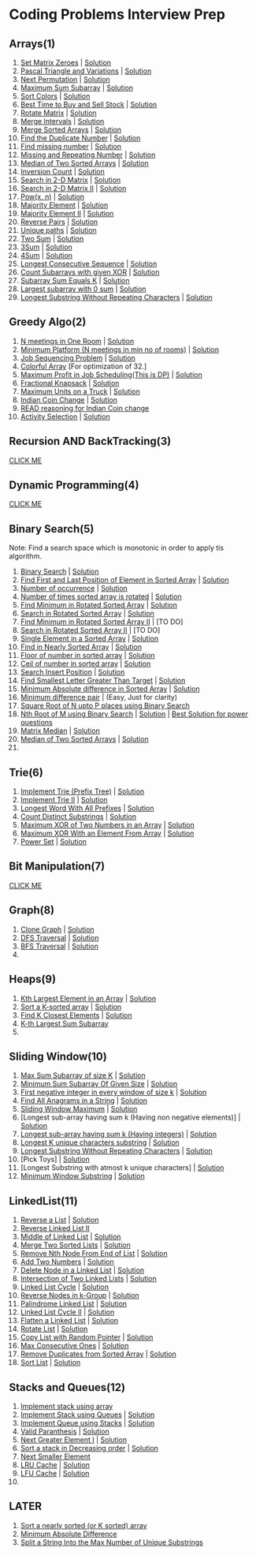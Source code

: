 # Coding Problems Interview Prep

## Arrays(1)
1. [Set Matrix Zeroes](https://leetcode.com/problems/set-matrix-zeroes/) | [Solution](https://leetcode.com/problems/set-matrix-zeroes/discuss/1755764/C%2B%2B-or-All-Possible-Solutions)
2. [Pascal Triangle and Variations](https://leetcode.com/problems/pascals-triangle/) | [Solution](https://leetcode.com/problems/pascals-triangle/discuss/1756054/C%2B%2B-or-All-possible-solutions)
3. [Next Permutation](https://leetcode.com/problems/next-permutation/) | [Solution](https://leetcode.com/problems/next-permutation/discuss/1756230/C%2B%2B-or-All-possible-Solutions)
4. [Maximum Sum Subarray](https://leetcode.com/problems/maximum-subarray/) | [Solution](https://leetcode.com/problems/maximum-subarray/discuss/1757161/C%2B%2B-or-All-possible-solutions)
5. [Sort Colors](https://leetcode.com/problems/sort-colors/) | [Solution](https://leetcode.com/problems/sort-colors/discuss/1757466/C%2B%2B-or-All-possible-solutions)
6. [Best Time to Buy and Sell Stock](https://leetcode.com/problems/best-time-to-buy-and-sell-stock/) | [Solution](https://leetcode.com/problems/best-time-to-buy-and-sell-stock/discuss/1757585/C%2B%2B-or-All-possible-Solutions)
7. [Rotate Matrix](https://leetcode.com/problems/rotate-image/) | [Solution](https://leetcode.com/problems/rotate-image/discuss/1757785/C%2B%2B-or-All-possible-Solutions)
8. [Merge Intervals](https://leetcode.com/problems/merge-intervals/) | [Solution](https://leetcode.com/problems/merge-intervals/discuss/1758336/C%2B%2B-or-All-possible-Solutions)
9. [Merge Sorted Arrays](https://leetcode.com/problems/merge-sorted-array/) | [Solution](https://leetcode.com/problems/merge-sorted-array/discuss/1759690/C%2B%2B-or-All-neat-Solutions)
10. [Find the Duplicate Number](https://leetcode.com/problems/find-the-duplicate-number/) | [Solution](https://leetcode.com/problems/find-the-duplicate-number/discuss/1759973/C%2B%2B-or-All-Neat-Solutions)
11. [Find missing number](https://leetcode.com/problems/missing-number/) | [Solution](https://leetcode.com/problems/missing-number/discuss/1760645/C%2B%2B-or-All-Neat-Solutions)
12. [Missing and Repeating Number](https://practice.geeksforgeeks.org/problems/find-missing-and-repeating2512/1/#) | [Solution](#)
13. [Median of Two Sorted Arrays](https://leetcode.com/problems/median-of-two-sorted-arrays/) | [Solution](https://leetcode.com/problems/median-of-two-sorted-arrays/discuss/1761280/C%2B%2B-or-All-Neat-Solutions)
14. [Inversion Count](https://www.codingninjas.com/codestudio/problems/count-inversions_615?leftPanelTab=0) | [Solution](#)
15. [Search in 2-D Matrix](https://leetcode.com/problems/search-a-2d-matrix/) | [Solution](https://leetcode.com/problems/search-a-2d-matrix/discuss/1763472/C%2B%2B-or-All-possible-Solutions)
16. [Search in 2-D Matrix II](https://leetcode.com/problems/search-a-2d-matrix-ii/) | [Solution](https://leetcode.com/problems/search-a-2d-matrix-ii/discuss/1763485/C%2B%2B-or-All-possible-Soultions)
17. [Pow(x, n)](https://leetcode.com/problems/powx-n/) | [Solution](https://leetcode.com/problems/powx-n/discuss/1763747/C%2B%2B-or-All-Neat-Solutions)
18. [Majority Element](https://leetcode.com/problems/majority-element/) | [Solution](https://leetcode.com/problems/majority-element/discuss/1763917/C%2B%2B-or-All-Neat-Solutions)
19. [Majority Element II](https://leetcode.com/problems/majority-element-ii/) | [Solution](https://leetcode.com/problems/majority-element-ii/discuss/1764537/C%2B%2B-or-All-Neat-Solutions)
20. [Reverse Pairs](https://leetcode.com/problems/reverse-pairs/) | [Solution](https://leetcode.com/problems/reverse-pairs/discuss/1764689/C%2B%2B-or-All-Neat-Solutions)
21. [Unique paths](https://leetcode.com/problems/unique-paths/) | [Solution](https://leetcode.com/problems/unique-paths/discuss/1733841/C%2B%2B-or-All-possible-solutions)
22. [Two Sum](https://leetcode.com/problems/two-sum/) | [Solution](https://leetcode.com/problems/two-sum/discuss/1765137/C%2B%2B-or-All-possible-Solutions)
23. [3Sum](https://leetcode.com/problems/3sum/) | [Solution](https://leetcode.com/problems/3sum/discuss/1765976/C%2B%2B-or-Neat-Solution)
24. [4Sum](https://leetcode.com/problems/4sum/) | [Solution](https://leetcode.com/problems/4sum/discuss/1766087/C%2B%2B-or-Neat-Solution)
25. [Longest Consecutive Sequence](https://leetcode.com/problems/longest-consecutive-sequence/) | [Solution](https://leetcode.com/problems/longest-consecutive-sequence/discuss/1767273/C%2B%2B-or-Some-Neat-Solutions)
26. [Count Subarrays with given XOR](https://www.interviewbit.com/problems/subarray-with-given-xor/) | [Solution](#)
27. [Subarray Sum Equals K](https://leetcode.com/problems/subarray-sum-equals-k/) | [Solution](https://leetcode.com/problems/subarray-sum-equals-k/discuss/1769617/C%2B%2B-or-All-Neat-Solutions)
28. [Largest subarray with 0 sum](https://practice.geeksforgeeks.org/problems/largest-subarray-with-0-sum/1#) | [Solution](#)
29. [Longest Substring Without Repeating Characters](https://leetcode.com/problems/longest-substring-without-repeating-characters/) | [Solution](https://leetcode.com/problems/longest-substring-without-repeating-characters/discuss/1770062/C%2B%2B-or-Neat-Solutions)

## Greedy Algo(2)
1. [N meetings in One Room](https://practice.geeksforgeeks.org/problems/n-meetings-in-one-room-1587115620/1#) | [Solution](#)
2. [Minimum Platform (N meetings in min no of rooms)](https://practice.geeksforgeeks.org/problems/minimum-platforms-1587115620/1#) | [Solution](#)
3. [Job Sequencing Problem](https://practice.geeksforgeeks.org/problems/job-sequencing-problem-1587115620/1#) | [Solution](#)
4. [Colorful Array](https://www.spoj.com/problems/CLFLARR/) [For optimization of 32.]
5. [Maximum Profit in Job Scheduling(This is DP)](https://leetcode.com/problems/maximum-profit-in-job-scheduling/) | [Solution](https://leetcode.com/problems/maximum-profit-in-job-scheduling/discuss/1772535/C%2B%2B-or-Neat-Solution)
6. [Fractional Knapsack](https://practice.geeksforgeeks.org/problems/fractional-knapsack-1587115620/1#) | [Solution](#)
7. [Maximum Units on a Truck](https://leetcode.com/problems/maximum-units-on-a-truck/) | [Solution](https://leetcode.com/problems/maximum-units-on-a-truck/discuss/1772899/C%2B%2B-or-All-Possible-Solutions)
8. [Indian Coin Change](https://www.codingninjas.com/codestudio/problems/975277) | [Solution](#)
9. [READ reasoning for Indian Coin change](https://stackoverflow.com/questions/13557979/why-does-the-greedy-coin-change-algorithm-not-work-for-some-coin-sets?rq=1)
10. [Activity Selection](https://www.codingninjas.com/codestudio/problems/1062712) | [Solution](#)

## Recursion AND BackTracking(3)

[CLICK ME](https://github.com/asksaurabh/Leetcode_Prep/tree/main/03_Recursion_And_BackTracking)

## Dynamic Programming(4)

[CLICK ME](https://github.com/asksaurabh/Leetcode_Prep/tree/main/02_Dynamic_programm)

## Binary Search(5)
Note: Find a search space which is monotonic in order to apply tis algorithm.

1. [Binary Search](https://leetcode.com/problems/binary-search/) | [Solution](https://leetcode.com/problems/binary-search/discuss/1782878/C%2B%2B-or-All-Possible-Solutions)
2. [Find First and Last Position of Element in Sorted Array](https://leetcode.com/problems/find-first-and-last-position-of-element-in-sorted-array/) | [Solution](https://leetcode.com/problems/find-first-and-last-position-of-element-in-sorted-array/discuss/1783896/C%2B%2B-or-Easy-Solution)
3. [Number of occurrence](https://practice.geeksforgeeks.org/problems/number-of-occurrence2259/1/) | [Solution](#)
4. [Number of times sorted array is rotated](https://practice.geeksforgeeks.org/problems/rotation4723/1/#) | [Solution](#)
5. [Find Minimum in Rotated Sorted Array](https://leetcode.com/problems/find-minimum-in-rotated-sorted-array/) | [Solution](https://leetcode.com/problems/find-minimum-in-rotated-sorted-array/discuss/1784005/C%2B%2B-or-Binary-Search)
6. [Search in Rotated Sorted Array](https://leetcode.com/problems/search-in-rotated-sorted-array/) | [Solution](https://leetcode.com/problems/search-in-rotated-sorted-array/discuss/1785348/C%2B%2B-or-Neat-Solution)
7. [Find Minimum in Rotated Sorted Array II](https://leetcode.com/problems/find-minimum-in-rotated-sorted-array-ii/) | [TO DO]
8. [Search in Rotated Sorted Array II](https://leetcode.com/problems/search-in-rotated-sorted-array-ii/) | [TO DO]
9. [Single Element in a Sorted Array](https://leetcode.com/problems/single-element-in-a-sorted-array/) | [Solution](https://leetcode.com/problems/single-element-in-a-sorted-array/discuss/1785751/C%2B%2B-or-All-possible-Solutions)
10. [Find in Nearly Sorted Array](https://www.geeksforgeeks.org/search-almost-sorted-array/) | [Solution](#)
11. [Floor of number in sorted array](https://www.codingninjas.com/codestudio/problems/find-floor-value_920447) | [Solution](#)
12. [Ceil of number in sorted array](https://www.codingninjas.com/codestudio/problems/ceiling-in-a-sorted-array_1825401) | [Solution](#)
13. [Search Insert Position](https://leetcode.com/problems/search-insert-position/) | [Solution](https://leetcode.com/problems/search-insert-position/discuss/1785835/C%2B%2B-or-Easy-but-observation-useful-in-other-questions)
14. [Find Smallest Letter Greater Than Target](https://leetcode.com/problems/find-smallest-letter-greater-than-target/) | [Solution](https://leetcode.com/problems/find-smallest-letter-greater-than-target/discuss/1786118/C%2B%2B-or-Easy-but-can-be-tricky-sometimes)
15. [Minimum Absolute difference in Sorted Array](https://www.callicoder.com/minimum-difference-element-in-sorted-array/) | [Solution](#)
16. [Minimum difference pair](https://practice.geeksforgeeks.org/problems/minimum-difference-pair5444/1/#) | (Easy, Just for clarity)
17. [Square Root of N upto P places using Binary Search](#)
18. [Nth Root of M using Binary Search](https://www.codingninjas.com/codestudio/problems/1062679) | [Solution](#) | [Best Solution for power questions](https://leetcode.com/problems/powx-n/discuss/1763747/C%2B%2B-or-All-Neat-Solutions)
19. [Matrix Median](https://www.codingninjas.com/codestudio/problems/873378) | [Solution](#)
20. [Median of Two Sorted Arrays](https://leetcode.com/problems/median-of-two-sorted-arrays/) | [Solution](https://leetcode.com/problems/median-of-two-sorted-arrays/discuss/1761280/C%2B%2B-or-All-Neat-Solutions)
21. 

## Trie(6)
1. [Implement Trie (Prefix Tree)](https://leetcode.com/problems/implement-trie-prefix-tree/) | [Solution](https://leetcode.com/problems/implement-trie-prefix-tree/discuss/1788976/C%2B%2B-or-Modular-Code)
2. [Implement Trie II](https://www.codingninjas.com/codestudio/problems/implement-trie_1387095) | [Solution](#)
3. [Longest Word With All Prefixes](https://www.codingninjas.com/codestudio/problems/complete-string_2687860) | [Solution](#)
4. [Count Distinct Substrings](https://www.codingninjas.com/codestudio/problems/count-distinct-substrings_985292) | [Solution](#)
5. [Maximum XOR of Two Numbers in an Array](https://leetcode.com/problems/maximum-xor-of-two-numbers-in-an-array/) | [Solution](https://leetcode.com/problems/maximum-xor-of-two-numbers-in-an-array/discuss/1790679/C%2B%2B-or-All-possible-solutions)
6. [Maximum XOR With an Element From Array](https://leetcode.com/problems/maximum-xor-with-an-element-from-array/) | [Solution](https://leetcode.com/problems/maximum-xor-with-an-element-from-array/discuss/1790835/C%2B%2B-or-Implementation-Mostly.-(Trie))
7. [Power Set](https://practice.geeksforgeeks.org/problems/power-set4302/1#) | [Solution](#)

## Bit Manipulation(7)

[CLICK ME](https://github.com/asksaurabh/Leetcode_Prep/tree/main/01_Bit_Manipulation)

## Graph(8)
1. [Clone Graph](https://leetcode.com/problems/clone-graph/) | [Solution](https://leetcode.com/problems/clone-graph/discuss/1796518/C%2B%2B-or-All-possible-solutions)
2. [DFS Traversal](https://www.codingninjas.com/codestudio/problems/dfs-traversal_630462) | [Solution](#)
3. [BFS Traversal](https://www.codingninjas.com/codestudio/problems/bfs-in-graph_973002) | [Solution](#)
4. 

## Heaps(9)
1. [Kth Largest Element in an Array](https://leetcode.com/problems/kth-largest-element-in-an-array/) | [Solution](https://leetcode.com/problems/kth-largest-element-in-an-array/discuss/1806856/C%2B%2B-or-All-possible-Solutions)
2. [Sort a K-sorted array](https://www.geeksforgeeks.org/nearly-sorted-algorithm/) | [Solution](#)
3. [Find K Closest Elements](https://leetcode.com/problems/find-k-closest-elements/) | [Solution](https://leetcode.com/problems/find-k-closest-elements/discuss/1807387/C%2B%2B-or-All-possible-Solutions)
4.  [K-th Largest Sum Subarray](https://www.codingninjas.com/codestudio/problems/k-th-largest-sum-contiguous-subarray_920398?leftPanelTab=0)
5. 

## Sliding Window(10)
1. [Max Sum Subarray of size K](https://practice.geeksforgeeks.org/problems/max-sum-subarray-of-size-k5313/1#) | [Solution](#)
2. [Minimum Sum Subarray Of Given Size](https://www.codingninjas.com/codestudio/problems/find-minimum-sum-subarray-of-given-size_873368?leftPanelTab=0) | [Solution](#)
3. [First negative integer in every window of size k](https://practice.geeksforgeeks.org/problems/first-negative-integer-in-every-window-of-size-k3345/1/#) | [Solution](#)
4. [Find All Anagrams in a String](https://leetcode.com/problems/find-all-anagrams-in-a-string/) | [Solution](https://leetcode.com/problems/find-all-anagrams-in-a-string/discuss/1810049/C%2B%2B-or-All-possible-Solutions)
5. [Sliding Window Maximum](https://leetcode.com/problems/sliding-window-maximum/) | [Solution](https://leetcode.com/problems/sliding-window-maximum/discuss/1810181/C%2B%2B-or-All-possible-Solutions)
6. [Longest sub-array having sum k (Having non negative elements)] | [Solution](#)
7. [Longest sub-array having sum k (Having integers)](https://practice.geeksforgeeks.org/problems/longest-sub-array-with-sum-k0809/1) | [Solution](#)
8. [Longest K unique characters substring](https://practice.geeksforgeeks.org/problems/longest-k-unique-characters-substring0853/1/#) | [Solution](#)
9. [Longest Substring Without Repeating Characters](https://leetcode.com/problems/longest-substring-without-repeating-characters/) | [Solution](https://leetcode.com/problems/longest-substring-without-repeating-characters/discuss/1770062/C%2B%2B-or-Neat-Solutions)
10. [Pick Toys] | [Solution](#)
11. [Longest Substring with atmost k unique characters] | [Solution](#)
12. [Minimum Window Substring](https://leetcode.com/problems/minimum-window-substring/) | [Solution](https://leetcode.com/problems/minimum-window-substring/discuss/1812844/C%2B%2B-or-Hard)

## LinkedList(11)

1. [Reverse a List](https://leetcode.com/problems/reverse-linked-list/) | [Solution](https://leetcode.com/problems/reverse-linked-list/discuss/1657887/C%2B%2B-or-All-possible-solutions)
2. [Reverse Linked List II](https://leetcode.com/problems/reverse-linked-list-ii/)
3. [Middle of Linked List](https://leetcode.com/problems/middle-of-the-linked-list/) | [Solution](https://leetcode.com/problems/middle-of-the-linked-list/discuss/1657855/C%2B%2B-All-solutions)
4. [Merge Two Sorted Lists](https://leetcode.com/problems/merge-two-sorted-lists/) | [Solution](https://leetcode.com/problems/merge-two-sorted-lists/discuss/1657917/C%2B%2B-or-All-possible-solutions)
5. [Remove Nth Node From End of List](https://leetcode.com/problems/remove-nth-node-from-end-of-list/) | [Solution](https://leetcode.com/problems/remove-nth-node-from-end-of-list/discuss/1662218/C%2B%2B-or-Easy-solution)
6. [Add Two Numbers](https://leetcode.com/problems/add-two-numbers/) | [Solution](https://leetcode.com/problems/add-two-numbers/discuss/1662189/C%2B%2B-or-Better-than-given-solution)
7. [Delete Node in a Linked List](https://leetcode.com/problems/delete-node-in-a-linked-list/) | [Solution](https://leetcode.com/problems/delete-node-in-a-linked-list/discuss/1657877/C%2B%2B-or-easy)
8. [Intersection of Two Linked Lists](https://leetcode.com/problems/intersection-of-two-linked-lists/) | [Solution](https://leetcode.com/problems/intersection-of-two-linked-lists/discuss/1657986/C%2B%2B-or-All-solutions)
9. [Linked List Cycle](https://leetcode.com/problems/linked-list-cycle/) | [Solution](https://leetcode.com/problems/linked-list-cycle/discuss/1658444/C%2B%2B-or-With-Explanation)
10. [Reverse Nodes in k-Group](https://leetcode.com/problems/reverse-nodes-in-k-group/) | [Solution](https://leetcode.com/problems/reverse-nodes-in-k-group/discuss/1816159/C%2B%2B-or-All-possible-Solutions)
11. [Palindrome Linked List](https://leetcode.com/problems/palindrome-linked-list/) | [Solution](https://leetcode.com/problems/palindrome-linked-list/discuss/1658420/C%2B%2B-or-All-solutions)
12. [Linked List Cycle II](https://leetcode.com/problems/linked-list-cycle-ii/) | [Solution](https://leetcode.com/problems/linked-list-cycle-ii/discuss/1816275/C%2B%2B-or-All-possible-Solution)
13. [Flatten a Linked List](https://practice.geeksforgeeks.org/problems/flattening-a-linked-list/1#) | [Solution](#)
14. [Rotate List](https://leetcode.com/problems/rotate-list/) | [Solution](https://leetcode.com/problems/rotate-list/discuss/1817918/C%2B%2B-or-All-possible-Solutions)
15. [Copy List with Random Pointer](https://leetcode.com/problems/copy-list-with-random-pointer/) | [Solution](https://leetcode.com/problems/copy-list-with-random-pointer/discuss/1818124/C%2B%2B-or-All-possible-Solutions)
16. [Max Consecutive Ones](https://leetcode.com/problems/max-consecutive-ones/) | [Solution](https://leetcode.com/problems/max-consecutive-ones/discuss/1818418/C%2B%2B-or-All-possible-Solutions)
17. [Remove Duplicates from Sorted Array](https://leetcode.com/problems/remove-duplicates-from-sorted-array/) | [Solution](https://leetcode.com/problems/remove-duplicates-from-sorted-array/discuss/1818390/C%2B%2B-or-All-possible-Solutions)
18. [Sort List](https://leetcode.com/problems/sort-list/) | [Solution](https://leetcode.com/problems/sort-list/discuss/1670569/C%2B%2B-or-Classic-Merge-Sort)

## Stacks and Queues(12)
1. [Implement stack using array](https://practice.geeksforgeeks.org/problems/implement-stack-using-array/1#)
2. [Implement Stack using Queues](https://leetcode.com/problems/implement-stack-using-queues/) | [Solution](https://leetcode.com/problems/implement-stack-using-queues/discuss/1821791/C%2B%2B-or-All-possible-Solutions)
3. [Implement Queue using Stacks](https://leetcode.com/problems/implement-queue-using-stacks/) | [Solution](https://leetcode.com/problems/implement-queue-using-stacks/discuss/1821894/C%2B%2B-or-All-possible-Solutions)
4. [Valid Paranthesis](https://leetcode.com/problems/valid-parentheses/) | [Solution](https://leetcode.com/problems/valid-parentheses/discuss/1699931/C%2B%2B-or-Easy-or-Clean-code)
5. [Next Greater Element I](https://leetcode.com/problems/next-greater-element-i/) | [Solution](https://leetcode.com/problems/next-greater-element-i/discuss/1824502/C%2B%2B-or-All-possible-Solutions)
6. [Sort a stack in Decreasing order](https://www.codingninjas.com/codestudio/problems/sort-a-stack_985275) | [Solution](#)
7. [Next Smaller Element](https://www.codingninjas.com/codestudio/problems/1112581)
8. [LRU Cache](https://leetcode.com/problems/lru-cache/) | [Solution](https://leetcode.com/problems/lru-cache/discuss/1825335/C%2B%2B-or-All-possible-Solutions)
9. [LFU Cache](https://leetcode.com/problems/lfu-cache/) | [Solution](https://leetcode.com/problems/lfu-cache/discuss/1826030/C%2B%2B-or-All-possible-Solutions)
10. 

## LATER
1. [Sort a nearly sorted (or K sorted) array](https://www.geeksforgeeks.org/nearly-sorted-algorithm/)
2. [Minimum Absolute Difference](https://leetcode.com/problems/minimum-absolute-difference/)
3. [Split a String Into the Max Number of Unique Substrings](https://leetcode.com/problems/split-a-string-into-the-max-number-of-unique-substrings/)

